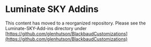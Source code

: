 # Luminate SKY Addins

This content has moved to a reorganized repository.  Please see the Luminate-SKY-Add-ins directory under [https://github.com/glenhutson/BlackbaudCustomizations](https://github.com/glenhutson/BlackbaudCustomizations)  

